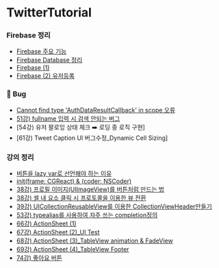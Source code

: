 # TwitterTutorial

### Firebase 정리
- [Firebase 주요 기능](https://jesskoh.notion.site/Firebase-5e8fcef80c4e4da095464bc869c19edf)
- [Firebase Database 정리](https://jesskoh.notion.site/Firebase-Database-1fccd12d344e4d91ada3f58f09ca3db6)
- [Firebase (1)](https://jesskoh.notion.site/Firebase-1-c20a64e55bf14f598f8c5a03588a5c06)
- [Firebase (2) 유저등록](https://jesskoh.notion.site/Firebase-2-97b4ef263d78478fa6ede2e69488bc23)

### 🐞 Bug

- [Cannot find type 'AuthDataResultCallback' in scope 오류](https://developer.apple.com/forums/thread/706016)
- [51강) fullname 입력 시 검색 안되는 버그](https://jesskoh.notion.site/51-fullname-373f57db9e564a4f909d1f7a36827deb)
- [54강) 유저 팔로잉 상태 체크 ➡️ 로딩 중 로직 구현]
- [61강) Tweet Caption UI 버그수정_Dynamic Cell Sizing]

### 강의 정리
- [버튼을 lazy var로 선언해야 하는 이유](https://jesskoh.notion.site/lazy-var-b001ea38b0ce43f0bfbf11b163a36d40)
- [init(frame: CGReact) & (coder: NSCoder)](https://www.notion.so/jesskoh/init-frame-CGRect-coder-NSCoder-fe1222d3a6db453998d5d30f63be7aef)
- [38강) 프로필 이미지(UIImageView)를 버튼처럼 만드는 법](https://jesskoh.notion.site/38-UIImageView-fe49acdfe9904eae9579b8e0793493ca)
- [38강) 셀 내 요소 클릭 시 프로토콜을 이용한 뷰 전환](https://jesskoh.notion.site/38-75995e7b542d4ca1816e07f56e857745)
- [39강) UICollectionReusableView를 이용한 CollectionViewHeader만들기](https://jesskoh.notion.site/39-UICollectionReusableView-CollectionViewHeader-96fb1c5dfb2e4f449685715c9a715e29)
- [53강) typealias를 사용하여 자주 쓰는 completion정의](https://jesskoh.notion.site/53-typealias-completion-6200bf388f61491eb8ebe14e9471c5a6)
- [66강) ActionSheet (1)](https://jesskoh.notion.site/66-ActionSheet-1-d472894d2cbe4005b47473f8d36594a6)
- [67강) ActionSheet (2)_UI Test](https://jesskoh.notion.site/66-ActionSheet-1-d472894d2cbe4005b47473f8d36594a6)
- [68강) ActionSheet (3)_TableView animation & FadeView](https://jesskoh.notion.site/68-ActionSheet-3-_TableView-animation-FadeView-6c2c9fb7e1014767954c7ab5bc34eb7b)
- [69강) ActionSheet (4)_TableView Footer](https://jesskoh.notion.site/69-ActionSheet-4-_TableView-Footer-b95b45f3b8b9484f996261f53da86650)
- [74강) 좋아요 버튼](https://jesskoh.notion.site/74-528dfdd2a628427b99b06057871e7cd7)
